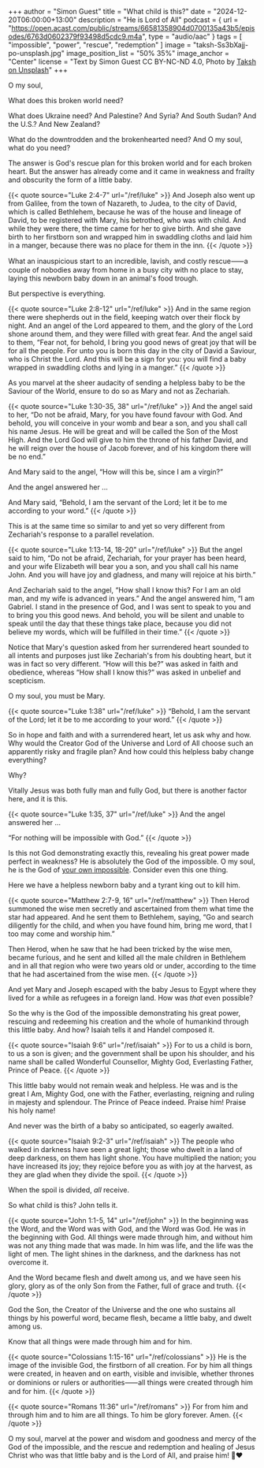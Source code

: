 +++
author = "Simon Guest"
title = "What child is this?"
date = "2024-12-20T06:00:00+13:00"
description = "He is Lord of All"
podcast = { url = "https://open.acast.com/public/streams/66581358904d0700135a43b5/episodes/6763d0602379f93498d5cdc9.m4a", type = "audio/aac" }
tags = [ "impossible", "power", "rescue", "redemption" ]
image = "taksh-Ss3bXajj-po-unsplash.jpg"
image_position_list = "50% 35%"
image_anchor = "Center"
license = "Text by Simon Guest CC BY-NC-ND 4.0, Photo by [Taksh on Unsplash](https://unsplash.com/photos/child-covered-with-brown-blanket-Ss3bXajj-po)"
+++

O my soul,

What does this broken world need?

What does Ukraine need? And Palestine? And Syria? And South Sudan? And the U.S.? And New Zealand?

What do the downtrodden and the brokenhearted need? And O my soul, what do you need?

The answer is God's rescue plan for this broken world and for each broken heart. But the answer has already come and it came in weakness and frailty and obscurity the form of a little baby.

{{< quote source="Luke 2:4-7" url="/ref/luke" >}}
And Joseph also went up from Galilee, from the town of Nazareth, to Judea, to the city of David, which is called Bethlehem, because he was of the house and lineage of David, to be registered with Mary, his betrothed, who was with child. And while they were there, the time came for her to give birth. And she gave birth to her firstborn son and wrapped him in swaddling cloths and laid him in a manger, because there was no place for them in the inn.
{{< /quote >}}

What an inauspicious start to an incredible, lavish, and costly rescue⸺a couple of nobodies away from home in a busy city with no place to stay, laying this newborn baby down in an animal's food trough.

But perspective is everything.

{{< quote source="Luke 2:8-12" url="/ref/luke" >}}
And in the same region there were shepherds out in the field, keeping watch over their flock by night. And an angel of the Lord appeared to them, and the glory of the Lord shone around them, and they were filled with great fear. And the angel said to them, “Fear not, for behold, I bring you good news of great joy that will be for all the people. For unto you is born this day in the city of David a Saviour, who is Christ the Lord. And this will be a sign for you: you will find a baby wrapped in swaddling cloths and lying in a manger.”
{{< /quote >}}

As you marvel at the sheer audacity of sending a helpless baby to be the Saviour of the World, ensure to do so as Mary and not as Zechariah.

{{< quote source="Luke 1:30-35, 38" url="/ref/luke" >}}
And the angel said to her, “Do not be afraid, Mary, for you have found favour with God. And behold, you will conceive in your womb and bear a son, and you shall call his name Jesus. He will be great and will be called the Son of the Most High. And the Lord God will give to him the throne of his father David, and he will reign over the house of Jacob forever, and of his kingdom there will be no end.”

And Mary said to the angel, “How will this be, since I am a virgin?”

And the angel answered her ...

And Mary said, “Behold, I am the servant of the Lord; let it be to me according to your word.”
{{< /quote >}}

This is at the same time so similar to and yet so very different from Zechariah's response to a parallel revelation.

{{< quote source="Luke 1:13-14, 18-20" url="/ref/luke" >}}
But the angel said to him, “Do not be afraid, Zechariah, for your prayer has been heard, and your wife Elizabeth will bear you a son, and you shall call his name John. And you will have joy and gladness, and many will rejoice at his birth.”

And Zechariah said to the angel, “How shall I know this? For I am an old man, and my wife is advanced in years.” And the angel answered him, “I am Gabriel. I stand in the presence of God, and I was sent to speak to you and to bring you this good news. And behold, you will be silent and unable to speak until the day that these things take place, because you did not believe my words, which will be fulfilled in their time.”
{{< /quote >}}

Notice that Mary's question asked from her surrendered heart sounded to all intents and purposes just like Zechariah's from his doubting heart, but it was in fact so very different. “How will this be?” was asked in faith and obedience, whereas “How shall I know this?” was asked in unbelief and scepticism.

O my soul, you must be Mary.

{{< quote source="Luke 1:38" url="/ref/luke" >}}
“Behold, I am the servant of the Lord; let it be to me according to your word.”
{{< /quote >}}

So in hope and faith and with a surrendered heart, let us ask why and how. Why would the Creator God of the Universe and Lord of All choose such an apparently risky and fragile plan? And how could this helpless baby change everything?

Why?

Vitally Jesus was both fully man and fully God, but there is another factor here, and it is this.

{{< quote source="Luke 1:35, 37" url="/ref/luke" >}}
And the angel answered her ...

“For nothing will be impossible with God.”
{{< /quote >}}

Is this not God demonstrating exactly this, revealing his great power made perfect in weakness? He is absolutely the God of the impossible. O my soul, he is the God of [your own impossible](https://letterstoamy.org/impossible/). Consider even this one thing.

Here we have a helpless newborn baby and a tyrant king out to kill him.

{{< quote source="Matthew 2:7-9, 16" url="/ref/matthew" >}}
Then Herod summoned the wise men secretly and ascertained from them what time the star had appeared. And he sent them to Bethlehem, saying, “Go and search diligently for the child, and when you have found him, bring me word, that I too may come and worship him.”

Then Herod, when he saw that he had been tricked by the wise men, became furious, and he sent and killed all the male children in Bethlehem and in all that region who were two years old or under, according to the time that he had ascertained from the wise men.
{{< /quote >}}

And yet Mary and Joseph escaped with the baby Jesus to Egypt where they lived for a while as refugees in a foreign land. How was _that_ even possible?

So the why is the God of the impossible demonstrating his great power, rescuing and redeeming his creation and the whole of humankind through this little baby. And how? Isaiah tells it and Handel composed it.

{{< quote source="Isaiah 9:6" url="/ref/isaiah" >}}
For to us a child is born, to us a son is given; and the government shall be upon his shoulder, and his name shall be called Wonderful Counsellor, Mighty God, Everlasting Father, Prince of Peace.
{{< /quote >}}

This little baby would not remain weak and helpless. He was and is the great I Am, Mighty God, one with the Father, everlasting, reigning and ruling in majesty and splendour. The Prince of Peace indeed. Praise him! Praise his holy name!

And never was the birth of a baby so anticipated, so eagerly awaited.

{{< quote source="Isaiah 9:2-3" url="/ref/isaiah" >}}
The people who walked in darkness have seen a great light; those who dwelt in a land of deep darkness, on them has light shone. You have multiplied the nation; you have increased its joy; they rejoice before you as with joy at the harvest, as they are glad when they divide the spoil.
{{< /quote >}}

When the spoil is divided, _all_ receive.

So what child is this? John tells it.

{{< quote source="John 1:1-5, 14" url="/ref/john" >}}
In the beginning was the Word, and the Word was with God, and the Word was God. He was in the beginning with God. All things were made through him, and without him was not any thing made that was made. In him was life, and the life was the light of men. The light shines in the darkness, and the darkness has not overcome it.

And the Word became flesh and dwelt among us, and we have seen his glory, glory as of the only Son from the Father, full of grace and truth.
{{< /quote >}}

God the Son, the Creator of the Universe and the one who sustains all things by his powerful word, became flesh, became a little baby, and dwelt among us.

Know that all things were made through him and for him.

{{< quote source="Colossians 1:15-16" url="/ref/colossians" >}}
He is the image of the invisible God, the firstborn of all creation. For by him all things were created, in heaven and on earth, visible and invisible, whether thrones or dominions or rulers or authorities⸺all things were created through him and for him.
{{< /quote >}}

{{< quote source="Romans 11:36" url="/ref/romans" >}}
For from him and through him and to him are all things. To him be glory forever. Amen.
{{< /quote >}}

O my soul, marvel at the power and wisdom and goodness and mercy of the God of the impossible, and the rescue and redemption and healing of Jesus Christ who was that little baby and is the Lord of All, and praise him! 🙏❤️
